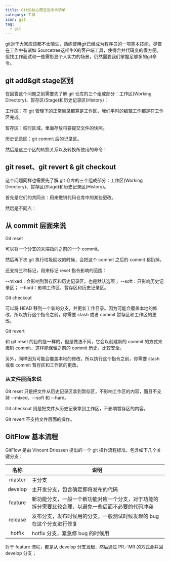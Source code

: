 ```yaml
---
title: Git的核心概念及命令清单
category: 工具
icon: git
tag:
  - git
---
```

  
git对于大家应该都不太陌生，熟练使用git已经成为程序员的一项基本技能，尽管在工作中有诸如 Sourcetree这样牛X的客户端工具，使得合并代码变的很方便。但找工作面试和一些需彰显个人实力的场景，仍然需要我们掌握足够多的git命令。

## git add&git stage区别

在回答这个问题之前需要先了解 git 仓库的三个组成部分：工作区(Working Directory)、暂存区(Stage)和历史记录区(History)：

工作区：在 git 管理下的正常目录都算是工作区，我们平时的编辑工作都是在工作区完成。

暂存区：临时区域。里面存放将要提交文件的快照。

历史记录区：git commit 后的记录区。

然后是这三个区的转换关系以及转换所使用的命令：

## git reset、git revert & git checkout

这个问题同样也需要先了解 git 仓库的三个组成部分：工作区(Working Directory)、暂存区(Stage)和历史记录区(History)。

首先是它们的共同点：用来撤销代码仓库中的某些更改。

然后是不同点：

## 从 commit 层面来说

Git reset

可以将一个分支的末端指向之前的一个 commit。

然后再下次 git 执行垃圾回收的时候，会把这个 commit 之后的 commit 都扔掉。

还支持三种标记，用来标记 reset 指令影响的范围：

--mixed：会影响到暂存区和历史记录区。也是默认选项；
--soft：只影响历史记录区；
--hard：影响工作区、暂存区和历史记录区。

Git checkout

可以将 HEAD 移到一个新的分支，并更新工作目录。因为可能会覆盖本地的修改，所以执行这个指令之前，你需要 stash 或者 commit 暂存区和工作区的更改。

Git revert

和 git reset 的目的是一样的，但是做法不同，它会以创建新的 commit 的方式来撤销 commit，这样能保留之前的 commit 历史，比较安全。

另外，同样因为可能会覆盖本地的修改，所以执行这个指令之前，你需要 stash 或者 commit 暂存区和工作区的更改。

### 从文件层面来说

Git reset 只是把文件从历史记录区拿到暂存区，不影响工作区的内容，而且不支持 --mixed、--soft 和 --hard。

Git checkout 则是把文件从历史记录拿到工作区，不影响暂存区的内容。

Git revert 不支持文件层面的操作。

## GitFlow 基本流程

GitFlow 是由 Vincent Driessen 提出的一个 git 操作流程标准。包含如下几个关键分支：

|   名称    | 说明                                                |
|:-------:|---------------------------------------------------|
| master  | 主分支                                               |
| develop | 主开发分支，包含确定即将发布的代码                                 |
| feature | 新功能分支，一般一个新功能对应一个分支，对于功能的拆分需要比较合理，以避免一些后面不必要的代码冲突 |
| release | 发布分支，发布时候用的分支，一般测试时候发现的 bug 在这个分支进行修复             |
| hotfix  | hotfix 分支，紧急修 bug 的时候用                            |

对于 feature 流程，都是从 develop 分支发起，然后通过 PR／MR 的方式合并回 develop 分支；
